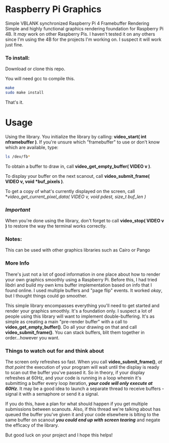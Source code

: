 # Raspberry Pi Graphics
Simple VBLANK synchronized Raspberry Pi 4 Framebuffer Rendering
Simple and highly functional graphics rendering foundation for Raspberry Pi 4B.  It *may* work on other Raspberry Pis.  I haven't tested it on any others since I'm using the 4B for the projects I'm working on.  I suspect it will work just fine.

### **To install:**
Download or clone this repo.

You will need gcc to compile this.
```bash
make
sudo make install
```

That's it.

# Usage
Using the library.
You initialize the library by calling: **video_start( int nframebuffer )**.  If you're unsure which "framebuffer" to use or don't know which are available, type: 
```bash
ls /dev/fb*
```
To obtain a buffer to draw in, call **video_get_empty_buffer( VIDEO v )**.

To display your buffer on the next scanout, call **video_submit_frame( VIDEO v, void *buf_pixels )**.

To get a copy of what's currently displayed on the screen, call **video_get_current_pixel_data( VIDEO v, void *pdest, size_t buf_len )**

### ***_Important_***
When you're done using the library, don't forget to call **video_stop( VIDEO v )** to restore the way the terminal works correctly.

### Notes:
This can be used with other graphics libraries such as Cairo or Pango

### **More Info**
There's just not a lot of good information in one place about how to render your own graphics smoothly using a Raspberry Pi.  Before this, I had tried libdri and build my own kms buffer implementation based on info that I found online.  I used multiple buffers and "page flip" events.  It worked _okay_, but I thought things could go smoother.

This simple library encompasses everything you'll need to get started and render your graphics smoothly.  It's a foundation only.  I suspect a lot of people using this library will want to implement double-buffering.  It's as simple as creating a main "pre-render buffer" with a call to **video_get_empty_buffer()**.  Do all your drawing on that and call **video_submit_frame()**.  You can stack buffers, blit them together in order...however you want.  

### **Things to watch out for and think about**
The screen only refreshes so fast.  When you call **video_submit_frame()**, _at that point_ the execution of your program will wait until the display is ready to scan out the buffer you've passed it.  So in theory, if your display refreshes at 60Hz, and your code is running in a loop wherein it's submitting a buffer every loop iteration, **_your code will only execute at 60Hz_**.  It may be a good idea to launch a separate thread to receive buffers - signal it with a semaphore or send it a signal.  

If you do this, have a plan for what should happen if you get multiple submissions between scanouts.  Also, if this thread we're talking about has queued the buffer you've given it and your code elsewhere is blting to the same buffer on scanout **_you could end up with screen tearing_** and negate the efficacy of the library.

But good luck on your project and I hope this helps!







